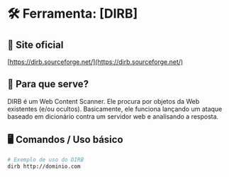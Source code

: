 # 🛠️ Ferramenta: [DIRB]

## 🔗 Site oficial

[https://dirb.sourceforge.net/](https://dirb.sourceforge.net/)

## 📌 Para que serve?

DIRB é um Web Content Scanner. Ele procura por objetos da Web existentes (e/ou ocultos). Basicamente, ele funciona lançando um ataque baseado em dicionário contra um servidor web e analisando a resposta.

## 🖥️ Comandos / Uso básico

```bash
# Exemplo de uso do DIRB
dirb http://dominio.com
```
